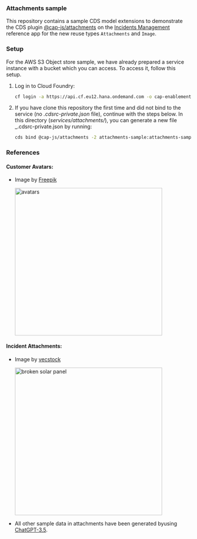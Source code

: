 ### Attachments sample

This repository contains a sample CDS model extensions to demonstrate the CDS plugin [@cap-js/attachments](https://github.com/cap-js/attachments) on the [Incidents Management](https://github.com/cap-js/incidents-app) reference app for the new reuse types `Attachments` and `Image`.

### Setup

For the AWS S3 Object store sample, we have already prepared a service instance with a bucket which you can access. To access it, follow this setup.

1. Log in to Cloud Foundry:

    ```sh
    cf login -a https://api.cf.eu12.hana.ondemand.com -o cap-enablement-team -s samples
    ```

2.  If you have clone this repository the first time and did not bind to the service (no _.cdsrc-private.json_ file), continue with the steps below.
    In this directory (_services/attachments/_), you can generate a new file _.cdsrc-private.json by running:

    ```sh
    cds bind @cap-js/attachments -2 attachments-sample:attachments-sample-key --kind s3
    ```


### References

#### Customer Avatars:
- Image by <a href="https://www.freepik.com/free-vector/hand-drawn-people-avatars-without-faces-set_845583.htm#page=2&query=avatar&position=17&from_view=search&track=sph&uuid=eaae1468-1063-4520-912f-123ad077e855">Freepik</a>

    <img src="./db/content/Customer%20Avatars.jpg" alt="avatars" style="width:400px;"/>

#### Incident Attachments:
- Image by <a href="https://www.freepik.com/free-ai-image/sun-energy-harnessed-sustainable-power-generation-generated-by-ai_41365754.htm#page=3&query=damaged%20solar%20panel&position=1&from_view=search&track=ais&uuid=a412b332-b062-46ec-b24d-fbc61e83c054">vecstock</a>

    <img src="./db/content/Broken%20Solar%20Panel.jpg" alt="broken solar panel" style="width:400px;"/>

- All other sample data in attachments have been generated byusing [ChatGPT-3.5](https://www.openai.com/).
